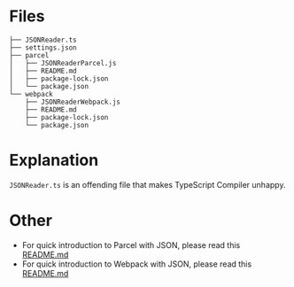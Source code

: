 # Files

```
├── JSONReader.ts
├── settings.json
├── parcel
│   ├── JSONReaderParcel.js
│   ├── README.md
│   ├── package-lock.json
│   └── package.json
└── webpack
    ├── JSONReaderWebpack.js
    ├── README.md
    ├── package-lock.json
    └── package.json
```

# Explanation

`JSONReader.ts` is an offending file that makes TypeScript Compiler unhappy.

# Other

- For quick introduction to Parcel with JSON, please read this [README.md](./parcel) 
- For quick introduction to Webpack with JSON, please read this [README.md](./webpack) 
